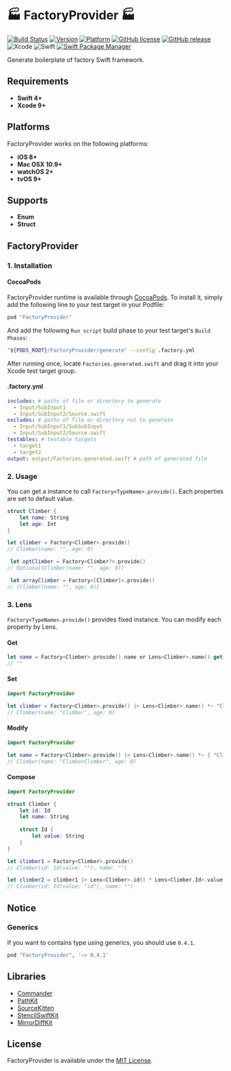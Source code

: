 # :factory: FactoryProvider :factory:

[![Build Status](https://travis-ci.com/Nonchalant/FactoryProvider.svg?branch=master)](https://travis-ci.com/Nonchalant/FactoryProvider)
[![Version](http://img.shields.io/cocoapods/v/FactoryProvider.svg?style=flat)](http://cocoadocs.org/pods/FactoryProvider)
[![Platform](http://img.shields.io/cocoapods/p/FactoryProvider.svg?style=flat)](http://cocoadocs.org/pods/FactoryProvider)
[![GitHub license](https://img.shields.io/badge/license-MIT-lightgrey.svg)](https://raw.githubusercontent.com/Nonchalant/FactoryProvider/master/LICENSE.md)
[![GitHub release](https://img.shields.io/github/release/Nonchalant/FactoryProvider.svg)](https://github.com/Nonchalant/FactoryProvider/releases)
![Xcode](https://img.shields.io/badge/Xcode-10.svg)
![Swift](https://img.shields.io/badge/Swift-4.2.svg)
[![Swift Package Manager](https://img.shields.io/badge/Swift%20Package%20Manager-4.0.0-brightgreen.svg)](https://github.com/apple/swift-package-manager)

Generate boilerplate of factory Swift framework.


## Requirements

- **Swift 4+**
- **Xcode 9+**


## Platforms

FactoryProvider works on the following platforms:

- **iOS 8+**
- **Mac OSX 10.9+**
- **watchOS 2+**
- **tvOS 9+**


## Supports

- **Enum**
- **Struct**


## FactoryProvider

### 1. Installation

#### CocoaPods

FactoryProvider runtime is available through [CocoaPods](http://cocoapods.org). To install it, simply add the following line to your test target in your Podfile:

```Ruby
pod "FactoryProvider"
```

And add the following `Run script` build phase to your test target's `Build Phases`:

```Bash
"${PODS_ROOT}/FactoryProvider/generate" --config .factory.yml
```

After running once, locate `Factories.generated.swift` and drag it into your Xcode test target group.

#### .factory.yml

```yml
includes: # paths of file or directory to generate
  - Input/SubInput1
  - Input/SubInput2/Source.swift
excludes: # paths of file or directory not to generate
  - Input/SubInput1/SubSubInput
  - Input/SubInput2/Source.swift
testables: # testable targets
  - target1
  - target2
output: output/Factories.generated.swift # path of generated file
```

### 2. Usage

You can get a instance to call `Factory<TypeName>.provide()`. Each properties are set to default value.

```swift
struct Climber {
    let name: String
    let age: Int
}

let climber = Factory<Climber>.provide()
// Climber(name: "", age: 0)

 let optClimber = Factory<Climber?>.provide()
// Optional(Climber(name: "", age: 0))

 let arrayClimber = Factory<[Climber]>.provide()
// [Climber(name: "", age: 0)]
```

### 3. Lens

`Factory<TypeName>.provide()` provides fixed instance. You can modify each property by Lens.

#### Get

```swift
let name = Factory<Climber>.provide().name or Lens<Climber>.name().get(Factory<Climber>.provide())
// ""
```

#### Set

```swift
import FactoryProvider

let climber = Factory<Climber>.provide() |> Lens<Climber>.name() *~ "Climber"
// Climber(name: "Climber", age: 0)
```

#### Modify

```swift
import FactoryProvider

let name = Factory<Climber>.provide() |> Lens<Climber>.name() *~ { "Climber" |> { $0 + $0 } }()
// Climber(name: "ClimberClimber", age: 0)
```

#### Compose

```swift
import FactoryProvider

struct Climber {
    let id: Id
    let name: String
    
    struct Id {
        let value: String
    }
}

let climber1 = Factory<Climber>.provide()
// Climber(id: Id(value: ""), name: "")

let climber2 = climber1 |> Lens<Climber>.id() * Lens<Climber.Id>.value() *~ "id"
// Climber(id: Id(value: "id"), name: "")
```

## Notice

### Generics

If you want to contains type using generics, you should use `0.4.1`.

```Ruby
pod "FactoryProvider", '~> 0.4.1'
```


## Libraries

* [Commander](https://github.com/kylef/Commander)
* [PathKit](https://github.com/kylef/PathKit)
* [SourceKitten](https://github.com/jpsim/SourceKitten)
* [StencilSwiftKit](https://github.com/SwiftGen/StencilSwiftKit)
* [MirrorDiffKit](https://github.com/Kuniwak/MirrorDiffKit)


## License

FactoryProvider is available under the [MIT License](LICENSE).
